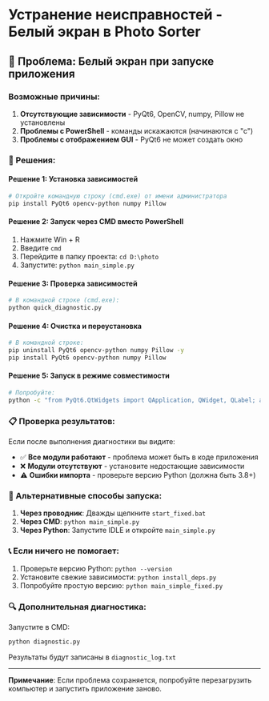 # Устранение неисправностей - Белый экран в Photo Sorter

## 🚨 Проблема: Белый экран при запуске приложения

### Возможные причины:
1. **Отсутствующие зависимости** - PyQt6, OpenCV, numpy, Pillow не установлены
2. **Проблемы с PowerShell** - команды искажаются (начинаются с "с")
3. **Проблемы с отображением GUI** - PyQt6 не может создать окно

### 🔧 Решения:

#### Решение 1: Установка зависимостей
```bash
# Откройте командную строку (cmd.exe) от имени администратора
pip install PyQt6 opencv-python numpy Pillow
```

#### Решение 2: Запуск через CMD вместо PowerShell
1. Нажмите Win + R
2. Введите `cmd`
3. Перейдите в папку проекта: `cd D:\photo`
4. Запустите: `python main_simple.py`

#### Решение 3: Проверка зависимостей
```bash
# В командной строке (cmd.exe):
python quick_diagnostic.py
```

#### Решение 4: Очистка и переустановка
```bash
# В командной строке:
pip uninstall PyQt6 opencv-python numpy Pillow -y
pip install PyQt6 opencv-python numpy Pillow
```

#### Решение 5: Запуск в режиме совместимости
```bash
# Попробуйте:
python -c "from PyQt6.QtWidgets import QApplication, QWidget, QLabel; app=QApplication([]); w=QWidget(); w.setWindowTitle('Test'); QLabel('Test',w); w.show(); app.exec()"
```

### 📋 Проверка результатов:

Если после выполнения диагностики вы видите:
- ✅ **Все модули работают** - проблема может быть в коде приложения
- ❌ **Модули отсутствуют** - установите недостающие зависимости
- ⚠️ **Ошибки импорта** - проверьте версию Python (должна быть 3.8+)

### 🚀 Альтернативные способы запуска:

1. **Через проводник**: Дважды щелкните `start_fixed.bat`
2. **Через CMD**: `python main_simple.py`
3. **Через Python**: Запустите IDLE и откройте `main_simple.py`

### 📞 Если ничего не помогает:

1. Проверьте версию Python: `python --version`
2. Установите свежие зависимости: `python install_deps.py`
3. Попробуйте простую версию: `python main_simple_fixed.py`

### 🔍 Дополнительная диагностика:

Запустите в CMD:
```bash
python diagnostic.py
```

Результаты будут записаны в `diagnostic_log.txt`

---

**Примечание**: Если проблема сохраняется, попробуйте перезагрузить компьютер и запустить приложение заново.
